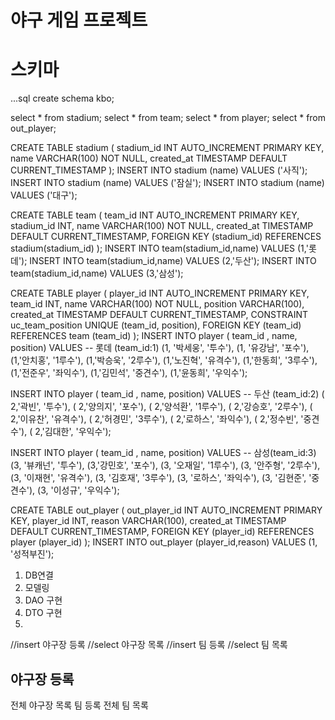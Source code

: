 # 야구 게임 프로젝트
# 스키마
...sql
create schema kbo;

select * from stadium;
select * from team;
select * from player;
select * from out_player;


CREATE TABLE stadium (
stadium_id INT AUTO_INCREMENT PRIMARY KEY,
name VARCHAR(100) NOT NULL,
created_at TIMESTAMP DEFAULT CURRENT_TIMESTAMP
);
INSERT INTO stadium (name) VALUES ('사직');
INSERT INTO stadium (name) VALUES ('잠실');
INSERT INTO stadium (name) VALUES ('대구');


CREATE TABLE team  (
team_id INT AUTO_INCREMENT PRIMARY KEY,
stadium_id INT,
name VARCHAR(100) NOT NULL,
created_at TIMESTAMP DEFAULT CURRENT_TIMESTAMP,
FOREIGN KEY (stadium_id) REFERENCES stadium(stadium_id)
);
INSERT INTO team(stadium_id,name) VALUES (1,'롯데');
INSERT INTO team(stadium_id,name) VALUES (2,'두산');
INSERT INTO team(stadium_id,name) VALUES (3,'삼성');

CREATE TABLE player (
player_id INT AUTO_INCREMENT PRIMARY KEY,
team_id INT,
name VARCHAR(100) NOT NULL,
position VARCHAR(100),
created_at TIMESTAMP DEFAULT CURRENT_TIMESTAMP,
CONSTRAINT uc_team_position UNIQUE (team_id, position),
FOREIGN KEY (team_id) REFERENCES team (team_id)
);
INSERT INTO player ( team_id , name, position) VALUES
-- 롯데 (team_id:1)
(1, '박세웅', '투수'),
(1, '유강남', '포수'),
(1,'안치홍', '1루수'),
(1,'박승욱', '2루수'),
(1,'노진혁', '유격수'),
(1,'한동희', '3루수'),
(1,'전준우', '좌익수'),
(1,'김민석', '중견수'),
(1,'윤동희', '우익수');


INSERT INTO player ( team_id , name, position) VALUES
-- 두산 (team_id:2)
( 2,'곽빈', '투수'),
( 2,'양의지', '포수'),
( 2,'양석환', '1루수'),
( 2,'강승호', '2루수'),
( 2,'이유찬', '유격수'),
( 2,'허경민', '3루수'),
( 2,'로하스', '좌익수'),
( 2,'정수빈', '중견수'),
( 2,'김대한', '우익수');

INSERT INTO player ( team_id , name, position) VALUES
-- 삼성(team_id:3)
(3, '뷰캐넌', '투수'),
(3,'강민호', '포수'),
(3, '오재일', '1루수'),
(3, '안주형', '2루수'),
(3, '이재현', '유격수'),
(3, '김호재', '3루수'),
(3, '로하스', '좌익수'),
(3, '김현준', '중견수'),
(3, '이성규', '우익수');







CREATE TABLE out_player (
out_player_id INT AUTO_INCREMENT PRIMARY KEY,
player_id INT,
reason VARCHAR(100),
created_at TIMESTAMP DEFAULT CURRENT_TIMESTAMP,
FOREIGN KEY (player_id) REFERENCES player (player_id)
);
INSERT INTO out_player (player_id,reason) VALUES
(1, '성적부진');




1. DB연결
2. 모델링
3. DAO 구현
4. DTO 구현
5. 
//insert 야구장 등록
//select 야구장 목록
//insert 팀 등록
//select 팀 목록

야구장 등록
- 
전체 야구장 목록
팀 등록
전체 팀 목록